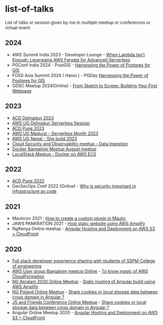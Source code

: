 # list-of-talks
List of talks or session given by me in multiple meetup or conferences or virtual event. 

## 2024 
- AWS Summit India 2023 - Developer Lounge - [When Lambda Isn't Enough: Leveraging AWS Fargate for Advanced Serverless
](2024/AWS-Summit-India-2024)
- PGConf India 2024 - PostGIS - [Harnessing the Power of Postgres for GIS](2024/PGConf-India-2024)
- FOSS Asia Summit 2024 ( Hanoi ) - PGDay [Harnessing the Power of Postgres for GIS](2024/PGConf-India-2024)
- GDSC Meetup 2024(Online) - [From Sketch to Screen: Building Your First Webpage](2024/GDSC)

## 2023 
- [ACD Dehradun 2023](2023/ACD-Dehradun-2023)
- [AWS UG Dehradun Serverless Session](2023/AWS-UG-Dehradun-Serverless-Session)
- [ACD Pune 2023 ](2023/ACD-Pune-2023/ACD_pune2023_build-MVP-using-serverless.pdf)
- [AWS UG Madurai - Serverless Month 2023](2023/AWS-UG-Madurai-Serverless-Month-2023)
- [AWS UG Nepal - She build 2023](2023/AWS-UG-Nepal-She-Build-2023)
- [Cloud Security and Observability meetup - Data Ingestion ](2023/Cloud-Security-&-Observability-Data-Meetup)
- [Docker Bangalore Meetup August meetup ](2023/Docker-Bangalore-Meetup-August-2023-Docker-Wasm)
- [LocalStack Meetup - Docker on AWS ECS ](2023/LocalStack-Meetup-2023)

## 2022
- [ACD Pune 2022](2022/ACD-Pune-2022)
- DevSecOps Conf 2022 (Online) - [Why is security important in infrastructure as code](https://www.youtube.com/watch?v=upBfwP7CYvo&t=15750s)

## 2021
- Mauticon 2021 :  [How to create a custom plugin in Mautic ](https://slides.com/avinashdalvi/mautic-custom-plugin-creation)
- JAWS PANKRATION 2021 - [Host static website using AWS Amplify](https://www.youtube.com/watch?v=TQhvghXJDnY)
- NgKenya Online meetup - [Angular Hosting and Deployment on AWS S3 + CloudFront](https://www.youtube.com/watch?v=LLhAuUM0iU0)

## 2020
- [Full stack developer experience sharing with students of SSPM College of engineering](https://slides.com/avinashdalvi/experience-sharing-about-full-stack-developer)
- [AWS User group Bangalore meetup Online](https://www.awsugblr.in/) - [To know magic of AWS CloudFormation](https://slides.com/avinashdalvi/to-know-magic-of-aws-cloudformation)
- [NG Keralam 2020 Online Meetup](https://twitter.com/ng_keralam) - [Static hosting of Angular build using AWS Amplify](https://slides.com/avinashdalvi/static-hosting-of-angular-build-using-aws-amplify)
- [NG Poland Online Meetup](https://twitter.com/ngPolandConf) - [Share cookies or local storage data between cross domain in Angular ?](https://slides.com/avinashdalvi/ng-poland-conf-share-cookies-or-local-storage-data-between-cross-domain-in-angular)
- [JS and Friends Conference Online Meetup](https://twitter.com/JSFriendsConf) - [Share cookies or local storage data between cross domain in Angular ?](https://slides.com/avinashdalvi/share-cookie-or-local-storage-data-between-cross-domain-in-angular)
- Angular Online Meetup 2020 - [Angular Hosting and Deployment on AWS S3 + CloudFront]([https://www.youtube.com/watch?v=LLhAuUM0iU0](https://www.youtube.com/watch?v=3PixdVtgqK8&t=2514s))
